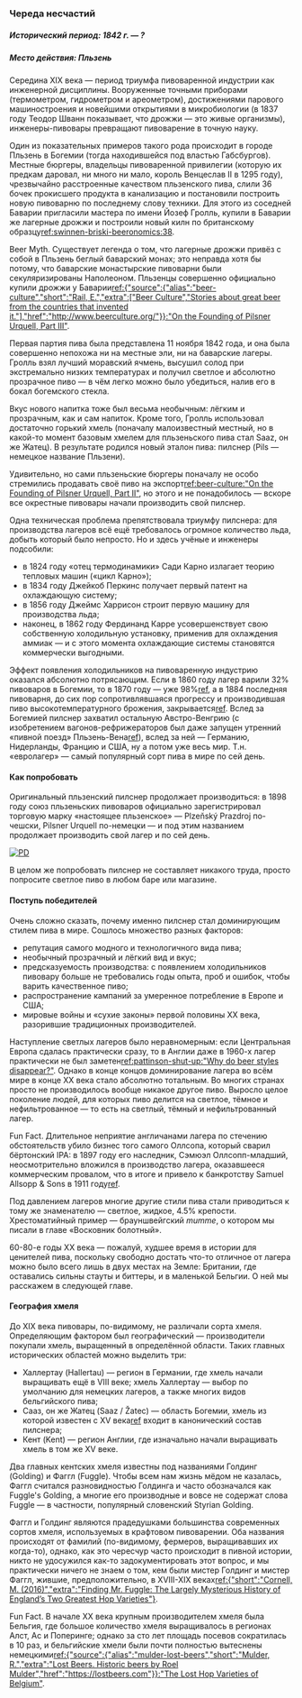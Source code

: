 ### Череда несчастий
##### Исторический период: 1842 г. — ?
##### Место действия: Пльзень

Середина XIX века — период триумфа пивоваренной индустрии как инженерной дисциплины. Вооруженные точными приборами (термометром, гидрометром и ареометром), достижениями парового машиностроения и новейшими открытиями в микробиологии (в 1837 году Теодор Шванн показывает, что дрожжи — это живые организмы), инженеры-пивовары превращают пивоварение в точную науку.

Один из показательных примеров такого рода происходит в городе Пльзень в Богемии (тогда находившейся под властью Габсбургов). Местные бюргеры, владельцы пивоваренной привилегии (которую их предкам даровал, ни много ни мало, король Венцеслав II в 1295 году), чрезвычайно расстроенные качеством пльзенского пива, слили 36 бочек прокисшего продукта в канализацию и постановили построить новую пивоварню по последнему слову техники. Для этого из соседней Баварии пригласили мастера по имени Йозеф Гролль, купили в Баварии же лагерные дрожжи и построили новый килн по британскому образцу[ref:swinnen-briski-beeronomics:38]().

Beer Myth. Существует легенда о том, что лагерные дрожжи привёз с собой в Пльзень беглый баварский монах; это неправда хотя бы потому, что баварские монастырские пивоварни были секуляризированы Наполеоном. Пльзенцы совершенно официально купили дрожжи у Баварии[ref:{"source":{"alias":"beer-culture","short":"Rail, E.","extra":["Beer Culture","Stories about great beer from the countries that invented it."],"href":"http://www.beerculture.org/"}}:"On the Founding of Pilsner Urquell, Part III"](http://www.beerculture.org/2012/09/19/on-the-founding-of-pilsner-urquell-mistakes/).

Первая партия пива была представлена 11 ноября 1842 года, и она была совершенно непохожа ни на местные эли, ни на баварские лагеры. Гролль взял лучший моравский ячмень, высушил солод при экстремально низких температурах и получил светлое и абсолютно прозрачное пиво — в чём легко можно было убедиться, налив его в бокал богемского стекла.

Вкус нового напитка тоже был весьма необычным: лёгким и прозрачным, как и сам напиток. Кроме того, Гролль использовал достаточно горький хмель (поначалу малоизвестный местный, но в какой-то момент базовым хмелем для пльзеньского пива стал Saaz, он же Жатец). В результате родился новый эталон пива: пилснер (Pils — немецкое название Пльзени).

Удивительно, но сами пльзеньские бюргеры поначалу не особо стремились продавать своё пиво на экспорт[ref:beer-culture:"On the Founding of Pilsner Urquell, Part II"](http://www.beerculture.org/2012/08/29/pilsner-urquell-founding-document-of-1839/), но этого и не понадобилось — вскоре все окрестные пивовары начали производить свой пилснер.

Одна техническая проблема препятствовала триумфу пилснера: для производства лагеров всё ещё требовалось огромное количество льда, добыть который было непросто. Но и здесь учёные и инженеры подсобили:
  * в 1824 году «отец термодинамики» Сади Карно излагает теорию тепловых машин («цикл Карно»); 
  * в 1834 году Джейкоб Перкинс получает первый патент на охлаждающую систему;
  * в 1856 году Джеймс Харрисон строит первую машину для производства льда;
  * наконец, в 1862 году Фердинанд Карре усовершенствует свою собственную холодильную установку, применив для охлаждения аммиак — и с этого момента охлаждающие системы становятся коммерчески выгодными.

Эффект появления холодильников на пивоваренную индустрию оказался абсолютно потрясающим. Если в 1860 году лагер варили 32% пивоваров в Богемии, то в 1870 году — уже 98%[ref](https://en.wikipedia.org/wiki/Lager), а в 1884 последняя пивоварня, до сих пор сопротивлявшаяся прогрессу и производившая пиво высокотемпературного брожения, закрывается[ref](https://czechbeeralliance.co.uk/bohemian-brewing-history). Вслед за Богемией пилснер захватил остальную Австро-Венгрию (с изобретением вагонов-рефрижераторов был даже запущен утренний «пивной поезд» Пльзень-Вена[ref](https://www.prazdroj.cz/en/our-story/history)), вслед за ней — Германию, Нидерланды, Францию и США, ну а потом уже весь мир. Т.н. «евролагер» — самый популярный сорт пива в мире по сей день.

#### Как попробовать

Оригинальный пльзенский пилснер продолжает производиться: в 1898 году союз пльзеньских пивоваров официально зарегистрировал торговую марку «настоящее пльзенское» — Plzeňský Prazdroj по-чешски, Pilsner Urquell по-немецки — и под этим названием продолжает производить свой лагер и по сей день.

[![PD](/img/Pilsner-1896.jpg "Новогодняя открытка «Привет из Пльзени». 1896 год")]()

В целом же попробовать пилснер не составляет никакого труда, просто попросите светлое пиво в любом баре или магазине.

#### Поступь победителей

Очень сложно сказать, почему именно пилснер стал доминирующим стилем пива в мире. Сошлось множество разных факторов:
  * репутация самого модного и технологичного вида пива;
  * необычный прозрачный и лёгкий вид и вкус;
  * предсказуемость производства: с появлением холодильников пивовару больше не требовались годы опыта, проб и ошибок, чтобы варить качественное пиво;
  * распространение кампаний за умеренное потребление в Европе и США;
  * мировые войны и «сухие законы» первой половины XX века, разорившие традиционных производителей.

Наступление светлых лагеров было неравномерным: если Центральная Европа сдалась практически сразу, то в Англии даже в 1960-х лагер практически не был заметен[ref:pattinson-shut-up:"Why do beer styles disappear?"](http://barclayperkins.blogspot.com/2008/05/why-to-beer-styles-disappear.html). Однако в конце концов доминирование лагера во всём мире в конце XX века стало абсолютно тотальным. Во многих странах просто не производилось вообще никакое другое пиво. Выросло целое поколение людей, для которых пиво делится на светлое, тёмное и нефильтрованное — то есть на светлый, тёмный и нефильтрованный лагер.

Fun Fact. Длительное неприятие англичанами лагера по стечению обстоятельств убило бизнес того самого Оллсопа, который сварил бёртонский IPA: в 1897 году его наследник, Сэмюэл Оллсопп-младший, неосмотрительно вложился в производство лагера, оказавшееся коммерческим провалом, что в итоге и привело к банкротству Samuel Allsopp & Sons в 1911 году[ref](https://en.wikipedia.org/wiki/Samuel_Allsopp_%26_Sons).

Под давлением лагеров многие другие стили пива стали приводиться к тому же знаменателю — светлое, жидкое, 4.5% крепости. Хрестоматийный пример — брауншвейгский *mumme*, о котором мы писали в главе «Восковник болотный».

60-80-е годы XX века — пожалуй, худшее время в истории для ценителей пива, поскольку свободно достать что-то отличное от лагера можно было всего лишь в двух местах на Земле: Британии, где оставались сильны стауты и биттеры, и в маленькой Бельгии. О ней мы расскажем в следующей главе.

#### География хмеля

До XIX века пивовары, по-видимому, не различали сорта хмеля. Определяющим фактором был географический — производители покупали хмель, выращенный в определённой области. Таких главных исторических областей можно выделить три:
  * Халлертау (Hallertau) — регион в Германии, где хмель начали выращивать ещё в VIII веке; хмель Халлертау — выбор по умолчанию для немецких лагеров, а также многих видов бельгийского пива;
  * Сааз, он же Жатец (Saaz / Žatec) — область Богемии, хмель из которой известен с XV века[ref](https://en.wikipedia.org/wiki/Saaz_hops) входит в канонический состав пилснера;
  * Кент (Kent) — регион Англии, где изначально начали выращивать хмель в том же XV веке.
  
Два главных кентских хмеля известны под названиями Голдинг (Golding) и Фаггл (Fuggle). Чтобы всем нам жизнь мёдом не казалась, Фаггл считался разновидностью Голдинга и часто обозначался как Fuggle's Golding, а многие его производные и вовсе не содержат слова Fuggle — в частности, популярный словенский Styrian Golding.

Фаггл и Голдинг являются прадедушками большинства современных сортов хмеля, используемых в крафтовом пивоварении. Оба названия происходят от фамилий (по-видимому, фермеров, выращивавших их когда-то), однако, как это чересчур часто происходит в пивной истории, никто не удосужился как-то задокументировать этот вопрос, и мы практически ничего не знаем о том, кем были мистер Голдинг и мистер Фаггл, жившие, предположительно, в XVIII-XIX веках[ref:{"short":"Cornell, M. (2016)","extra":"Finding Mr. Fuggle: The Largely Mysterious History of England’s Two Greatest Hop Varieties"}](https://www.beeradvocate.com/articles/13523/finding-mr-fuggle-the-largely-mysterious-history-of-englands-two-greatest-hop-varieties/).

Fun Fact. В начале XX века крупным производителем хмеля была Бельгия, где большое количество хмеля выращивалось в регионах Алст, Ас и Поперинге; однако за сто лет площадь посевов сократилась в 10 раз, и бельгийские хмели были почти полностью вытеснены немецкими[ref:{"source":{"alias":"mulder-lost-beers","short":"Mulder, R.","extra":"Lost Beers. Historic beers by Roel Mulder","href":"https://lostbeers.com"}}:"The Lost Hop Varieties of Belgium"](https://lostbeers.com/the-lost-hop-varieties-of-belgium/).
